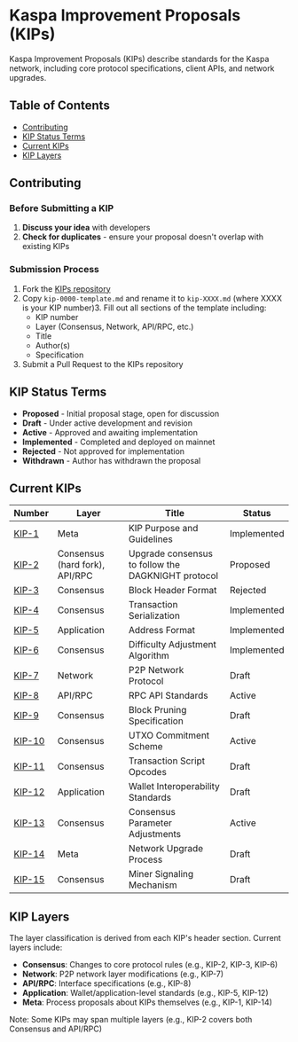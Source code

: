 # Kaspa Improvement Proposals (KIPs)

Kaspa Improvement Proposals (KIPs) describe standards for the Kaspa network, including core protocol specifications, client APIs, and network upgrades.

## Table of Contents
- [Contributing](#contributing)
- [KIP Status Terms](#kip-status-terms)
- [Current KIPs](#current-kips)
- [KIP Layers](#kip-layers)

## Contributing

### Before Submitting a KIP
1. **Discuss your idea** with developers
2. **Check for duplicates** - ensure your proposal doesn't overlap with existing KIPs

### Submission Process
1. Fork the [KIPs repository](https://github.com/kaspanet/kips)
2. Copy `kip-0000-template.md` and rename it to `kip-XXXX.md` (where XXXX is your KIP number)3. Fill out all sections of the template including:
   - KIP number
   - Layer (Consensus, Network, API/RPC, etc.)
   - Title
   - Author(s)
   - Specification
3. Submit a Pull Request to the KIPs repository

## KIP Status Terms
- **Proposed** - Initial proposal stage, open for discussion
- **Draft** - Under active development and revision
- **Active** - Approved and awaiting implementation
- **Implemented** - Completed and deployed on mainnet
- **Rejected** - Not approved for implementation
- **Withdrawn** - Author has withdrawn the proposal

## Current KIPs

| Number | Layer | Title | Status |
|--------|-------|-------|--------|
| [KIP-1](https://github.com/kaspanet/kips/blob/master/kip-0001.md) | Meta | KIP Purpose and Guidelines | Implemented |
| [KIP-2](https://github.com/kaspanet/kips/blob/master/kip-0002.md) | Consensus (hard fork), API/RPC | Upgrade consensus to follow the DAGKNIGHT protocol | Proposed |
| [KIP-3](https://github.com/kaspanet/kips/blob/master/kip-0003.md) | Consensus | Block Header Format | Rejected |
| [KIP-4](https://github.com/kaspanet/kips/blob/master/kip-0004.md) | Consensus | Transaction Serialization | Implemented |
| [KIP-5](https://github.com/kaspanet/kips/blob/master/kip-0005.md) | Application | Address Format | Implemented |
| [KIP-6](https://github.com/kaspanet/kips/blob/master/kip-0006.md) | Consensus | Difficulty Adjustment Algorithm | Implemented |
| [KIP-7](https://github.com/kaspanet/kips/blob/master/kip-0007.md) | Network | P2P Network Protocol | Draft |
| [KIP-8](https://github.com/kaspanet/kips/blob/master/kip-0008.md) | API/RPC | RPC API Standards | Active |
| [KIP-9](https://github.com/kaspanet/kips/blob/master/kip-0009.md) | Consensus | Block Pruning Specification | Draft |
| [KIP-10](https://github.com/kaspanet/kips/blob/master/kip-0010.md) | Consensus | UTXO Commitment Scheme | Active |
| [KIP-11](https://github.com/kaspanet/kips/blob/master/kip-0011.md) | Consensus | Transaction Script Opcodes | Draft |
| [KIP-12](https://github.com/kaspanet/kips/blob/master/kip-0012.md) | Application | Wallet Interoperability Standards | Draft |
| [KIP-13](https://github.com/kaspanet/kips/blob/master/kip-0013.md) | Consensus | Consensus Parameter Adjustments | Active |
| [KIP-14](https://github.com/kaspanet/kips/blob/master/kip-0014.md) | Meta | Network Upgrade Process | Draft |
| [KIP-15](https://github.com/kaspanet/kips/blob/master/kip-0015.md) | Consensus | Miner Signaling Mechanism | Draft |

## KIP Layers
The layer classification is derived from each KIP's header section. Current layers include:

- **Consensus**: Changes to core protocol rules (e.g., KIP-2, KIP-3, KIP-6)
- **Network**: P2P network layer modifications (e.g., KIP-7)
- **API/RPC**: Interface specifications (e.g., KIP-8)
- **Application**: Wallet/application-level standards (e.g., KIP-5, KIP-12)
- **Meta**: Process proposals about KIPs themselves (e.g., KIP-1, KIP-14)

Note: Some KIPs may span multiple layers (e.g., KIP-2 covers both Consensus and API/RPC)
